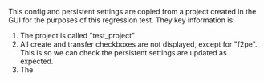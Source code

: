 This config and persistent settings are copied from a project created in the GUI
for the purposes of this regression test. They key information is:

1) The project is called "test_project"
2) All create and transfer checkboxes are not displayed, except for "f2pe".
This is so we can check the persistent settings are updated as expected.
3) The
